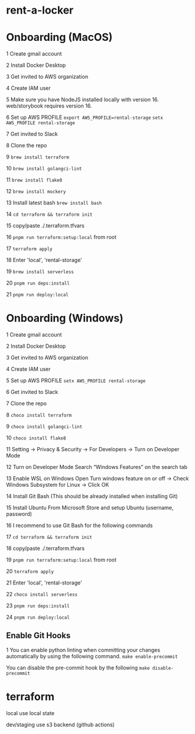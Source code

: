 # rent-a-locker

# Onboarding (MacOS)

1 Create gmail account

2 Install Docker Desktop

3 Get invited to AWS organization

4 Create IAM user

5 Make sure you have NodeJS installed locally with version 16. web/storybook requires version 16.

6 Set up AWS PROFILE
`export AWS_PROFILE=rental-storage`
`setx AWS_PROFILE rental-storage`

7 Get invited to Slack

8 Clone the repo

9 `brew install terraform`

10 `brew install golangci-lint`

11 `brew install flake8`

12 `brew install mockery`

13 Install latest bash
`brew install bash`

14 `cd terraform && terraform init`

15 copy/paste ./.terraform.tfvars

16 `pnpm run terraform:setup:local` from root

17 `terraform apply`

18 Enter 'local', 'rental-storage'

19 `brew install serverless`

20 `pnpm run deps:install`

21 `pnpm run deploy:local`

# Onboarding (Windows)

1 Create gmail account

2 Install Docker Desktop

3 Get invited to AWS organization

4 Create IAM user

5 Set up AWS PROFILE
`setx AWS_PROFILE rental-storage`

6 Get invited to Slack

7 Clone the repo

8 `choco install terraform`

9 `choco install golangci-lint`

10 `choco install flake8`

11 Setting → Privacy & Security → For Developers → Turn on Developer Mode

12 Turn on Developer Mode
Search “Windows Features” on the search tab

13 Enable WSL on Windows
Open Turn windows feature on or off → Check Windows Subsystem for Linux → Click OK

14 Install Git Bash (This should be already installed when installing Git)

15 Install Ubuntu From Microsoft Store and setup Ubuntu (username, password)

16 I recommend to use Git Bash for the following commands

17 `cd terraform && terraform init`

18 copy/paste ./.terraform.tfvars

19 `pnpm run terraform:setup:local` from root

20 `terraform apply`

21 Enter 'local', 'rental-storage'

22 `choco install serverless`

23 `pnpm run deps:install`

24 `pnpm run deploy:local`

## Enable Git Hooks

1 You can enable python linting when committing your changes automatically by using the following command.
`make enable-precommit`

You can disable the pre-commit hook by the following
`make disable-precommit`

# terraform

local
use local state

dev/staging
use s3 backend (github actions)

